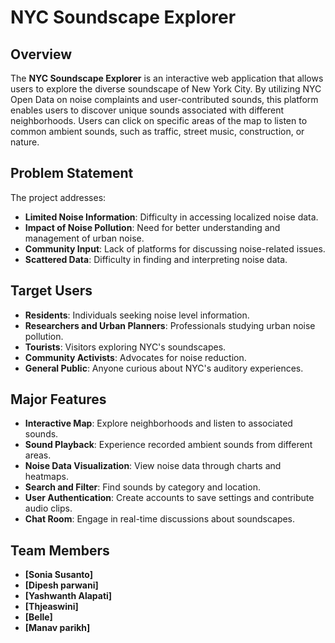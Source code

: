 # NYC Soundscape Explorer

## Overview

The **NYC Soundscape Explorer** is an interactive web application that allows users to explore the diverse soundscape of New York City. By utilizing NYC Open Data on noise complaints and user-contributed sounds, this platform enables users to discover unique sounds associated with different neighborhoods. Users can click on specific areas of the map to listen to common ambient sounds, such as traffic, street music, construction, or nature.

## Problem Statement

The project addresses:

- **Limited Noise Information**: Difficulty in accessing localized noise data.
- **Impact of Noise Pollution**: Need for better understanding and management of urban noise.
- **Community Input**: Lack of platforms for discussing noise-related issues.
- **Scattered Data**: Difficulty in finding and interpreting noise data.

## Target Users

- **Residents**: Individuals seeking noise level information.
- **Researchers and Urban Planners**: Professionals studying urban noise pollution.
- **Tourists**: Visitors exploring NYC's soundscapes.
- **Community Activists**: Advocates for noise reduction.
- **General Public**: Anyone curious about NYC's auditory experiences.

## Major Features

- **Interactive Map**: Explore neighborhoods and listen to associated sounds.
- **Sound Playback**: Experience recorded ambient sounds from different areas.
- **Noise Data Visualization**: View noise data through charts and heatmaps.
- **Search and Filter**: Find sounds by category and location.
- **User Authentication**: Create accounts to save settings and contribute audio clips.
- **Chat Room**: Engage in real-time discussions about soundscapes.

## Team Members

- **[Sonia Susanto]** 
- **[Dipesh parwani]** 
- **[Yashwanth Alapati]** 
- **[Thjeaswini]**
- **[Belle]**
- **[Manav parikh]**
